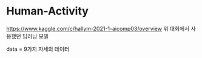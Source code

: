 # Human-Activity
https://www.kaggle.com/c/hallym-2021-1-aicomp03/overview
위 대회에서 사용했던 딥러닝 모델

data = 9가지 자세의 데이터
